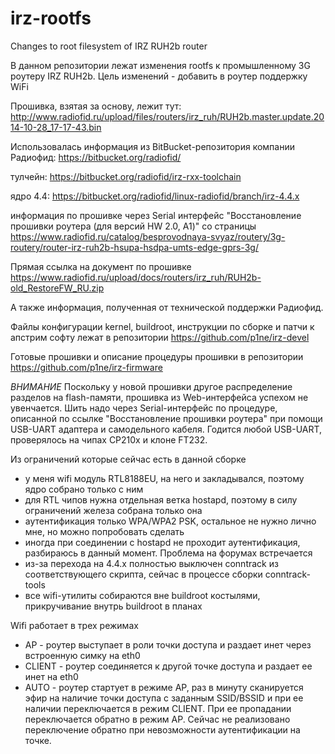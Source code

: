 # irz-rootfs
Changes to root filesystem of IRZ RUH2b router

В данном репозитории лежат изменения rootfs к промышленному 3G роутеру IRZ RUH2b. Цель изменений - добавить в роутер поддержку WiFi

Прошивка, взятая за основу, лежит тут: http://www.radiofid.ru/upload/files/routers/irz_ruh/RUH2b.master.update.2014-10-28_17-17-43.bin

Использовалась информация из BitBucket-репозитория компании Радиофид: https://bitbucket.org/radiofid/

тулчейн: https://bitbucket.org/radiofid/irz-rxx-toolchain

ядро 4.4: https://bitbucket.org/radiofid/linux-radiofid/branch/irz-4.4.x

информация по прошивке через Serial интерфейс "Восстановление прошивки роутера (для версий HW 2.0, A1)" со страницы https://www.radiofid.ru/catalog/besprovodnaya-svyaz/routery/3g-routery/router-irz-ruh2b-hsupa-hsdpa-umts-edge-gprs-3g/

Прямая ссылка на документ по прошивке https://www.radiofid.ru/upload/docs/routers/irz_ruh/RUH2b-old_RestoreFW_RU.zip

А также информация, полученная от технической поддержки Радиофид.

Файлы конфигурации kernel, buildroot, инструкции по сборке и патчи к апстрим софту лежат в репозитории https://github.com/p1ne/irz-devel

Готовые прошивки и описание процедуры прошивки в репозитории https://github.com/p1ne/irz-firmware

*ВНИМАНИЕ* Поскольку у новой прошивки другое распределение разделов на flash-памяти, прошивка из Web-интерфейса успехом не увенчается. Шить надо через Serial-интерфейс по процедуре, описанной по ссылке "Восстановление прошивки роутера" при помощи USB-UART адаптера и самодельного кабеля. Годится любой USB-UART, проверялось на чипах CP210x и клоне FT232.

Из ограничений которые сейчас есть в данной сборке
- у меня wifi модуль RTL8188EU, на него и закладывался, поэтому ядро собрано только с ним
- для RTL чипов нужна отдельная ветка hostapd, поэтому в силу ограничений железа собрана только она
- аутентификация только WPA/WPA2 PSK, остальное не нужно лично мне, но можно попробовать сделать
- иногда при соединении с hostapd не проходит аутентификация, разбираюсь в данный момент. Проблема на форумах встречается
- из-за перехода на 4.4.x полностью выключен conntrack из соответствующего скрипта, сейчас в процессе сборки conntrack-tools
- все wifi-утилиты собираются вне buildroot костылями, прикручивание внутрь buildroot в планах

Wifi работает в трех режимах
- AP - роутер выступает в роли точки доступа и раздает инет через встроенную симку на eth0
- CLIENT - роутер соединяется к другой точке доступа и раздает ее инет на eth0
- AUTO - роутер стартует в режиме AP, раз в минуту сканируется эфир на наличие точки доступа с заданным SSID/BSSID и при ее наличии переключается в режим CLIENT. При ее пропадании переключается обратно в режим AP. Сейчас не реализовано переключение обратно при невозможности аутентификации на точке.
